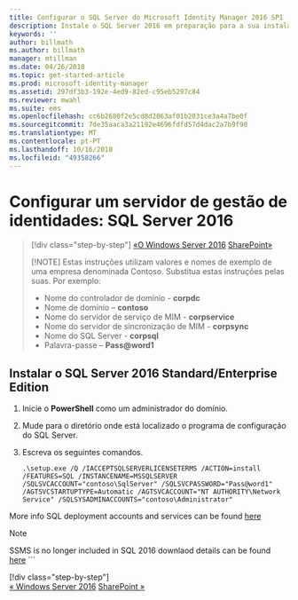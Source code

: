 ```yaml
---
title: Configurar o SQL Server do Microsoft Identity Manager 2016 SP1 | Documentos da Microsoft
description: Instale o SQL Server 2016 em preparação para a sua instalação de MIM 2016.
keywords: ''
author: billmath
ms.author: billmath
manager: mtillman
ms.date: 04/26/2018
ms.topic: get-started-article
ms.prod: microsoft-identity-manager
ms.assetid: 297df3b3-192e-4ed9-82ed-c95eb5297c84
ms.reviewer: mwahl
ms.suite: ems
ms.openlocfilehash: cc6b2680f2e5cd8d2063af01b2031ce3a4a7be0f
ms.sourcegitcommit: 7de35aaca3a21192e4696fdfd57d4dac2a7b9f90
ms.translationtype: MT
ms.contentlocale: pt-PT
ms.lasthandoff: 10/16/2018
ms.locfileid: "49358266"
---
```

# <a name="set-up-an-identity-management-server-sql-server-2016"></a>Configurar um servidor de gestão de identidades: SQL Server 2016

> [!div class="step-by-step"]
> [«O Windows Server 2016](prepare-server-ws2016.md)
> [SharePoint»](prepare-server-sharepoint.md)
> 
> [!NOTE]
> Estas instruções utilizam valores e nomes de exemplo de uma empresa denominada Contoso. Substitua estas instruções pelas suas. Por exemplo:
> - Nome do controlador de domínio - **corpdc**
> - Nome de domínio – **contoso**
> - Nome do servidor de serviço de MIM - **corpservice**
> - Nome do servidor de sincronização de MIM - **corpsync**
> - Nome do SQL Server - **corpsql**
> - Palavra-passe – <strong>Pass@word1</strong>

## <a name="install-sql-server-2016-standardenterprise-edition"></a>Instalar **o SQL Server 2016 Standard/Enterprise Edition**

1. Inicie o **PowerShell** como um administrador do domínio.

2. Mude para o diretório onde está localizado o programa de configuração do SQL Server.

3. Escreva os seguintes comandos.

    ```
    .\setup.exe /Q /IACCEPTSQLSERVERLICENSETERMS /ACTION=install /FEATURES=SQL /INSTANCENAME=MSSQLSERVER /SQLSVCACCOUNT="contoso\SqlServer" /SQLSVCPASSWORD="Pass@word1"   /AGTSVCSTARTUPTYPE=Automatic /AGTSVCACCOUNT="NT AUTHORITY\Network Service" /SQLSYSADMINACCOUNTS="contoso\Administrator"

More info SQL deployment accounts and services can be found [here](https://docs.microsoft.com/sql/database-engine/configure-windows/configure-windows-service-accounts-and-permissions?view=sql-server-2017)
> [!NOTE]
> SSMS is no longer included in SQL 2016 downlaod details can be found [here](https://docs.microsoft.com/sql/ssms/download-sql-server-management-studio-ssms?view=sql-server-2017)    ```
> 
> [!div class="step-by-step"]  
> [« Windows Server 2016](prepare-server-ws2016.md)
> [SharePoint »](prepare-server-sharepoint.md)
